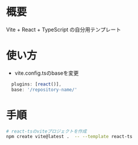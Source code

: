 # 概要
Vite + React + TypeScript の自分用テンプレート

# 使い方
* vite.config.tsのbaseを変更
```ts
  plugins: [react()],
  base: '/repository-name/'
```


# 手順
```bash
# react-tsのviteプロジェクトを作成
npm create vite@latest .  -- --template react-ts
```
